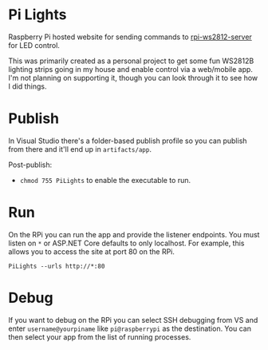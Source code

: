 # Pi Lights

Raspberry Pi hosted website for sending commands to [rpi-ws2812-server](https://github.com/tom-2015/rpi-ws2812-server) for LED control.

This was primarily created as a personal project to get some fun WS2812B lighting strips going in my house and enable control via a web/mobile app. I'm not planning on supporting it, though you can look through it to see how I did things.

# Publish

In Visual Studio there's a folder-based publish profile so you can publish from there and it'll end up in `artifacts/app`.

Post-publish:

- `chmod 755 PiLights` to enable the executable to run.

# Run

On the RPi you can run the app and provide the listener endpoints. You must listen on `*` or ASP.NET Core defaults to only localhost. For example, this allows you to access the site at port 80 on the RPi.

`PiLights --urls http://*:80`

# Debug

If you want to debug on the RPi you can select SSH debugging from VS and enter `username@yourpiname` like `pi@raspberrypi` as the destination. You can then select your app from the list of running processes.
